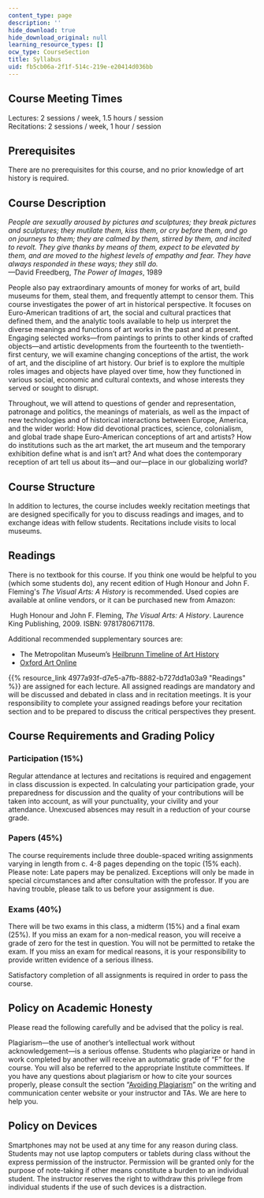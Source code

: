 ```yaml
---
content_type: page
description: ''
hide_download: true
hide_download_original: null
learning_resource_types: []
ocw_type: CourseSection
title: Syllabus
uid: fb5cb06a-2f1f-514c-219e-e20414d036bb
---
```


Course Meeting Times
--------------------

Lectures: 2 sessions / week, 1.5 hours / session  
Recitations: 2 sessions / week, 1 hour / session

Prerequisites
-------------

There are no prerequisites for this course, and no prior knowledge of art history is required.

Course Description
------------------

_People are sexually aroused by pictures and sculptures; they break pictures and sculptures; they mutilate them, kiss them, or cry before them, and go on journeys to them; they are calmed by them, stirred by them, and incited to revolt. They give thanks by means of them, expect to be elevated by them, and are moved to the highest levels of empathy and fear. They have always responded in these ways; they still do._  
—David Freedberg, _The Power of Images_, 1989

People also pay extraordinary amounts of money for works of art, build museums for them, steal them, and frequently attempt to censor them. This course investigates the power of art in historical perspective. It focuses on Euro-American traditions of art, the social and cultural practices that defined them, and the analytic tools available to help us interpret the diverse meanings and functions of art works in the past and at present. Engaging selected works—from paintings to prints to other kinds of crafted objects—and artistic developments from the fourteenth to the twentieth-first century, we will examine changing conceptions of the artist, the work of art, and the discipline of art history. Our brief is to explore the multiple roles images and objects have played over time, how they functioned in various social, economic and cultural contexts, and whose interests they served or sought to disrupt.

Throughout, we will attend to questions of gender and representation, patronage and politics, the meanings of materials, as well as the impact of new technologies and of historical interactions between Europe, America, and the wider world: How did devotional practices, science, colonialism, and global trade shape Euro-American conceptions of art and artists? How do institutions such as the art market, the art museum and the temporary exhibition define what is and isn’t art? And what does the contemporary reception of art tell us about its—and our—place in our globalizing world?

Course Structure
----------------

In addition to lectures, the course includes weekly recitation meetings that are designed specifically for you to discuss readings and images, and to exchange ideas with fellow students. Recitations include visits to local museums.

Readings
--------

There is no textbook for this course. If you think one would be helpful to you (which some students do), any recent edition of Hugh Honour and John F. Fleming's _The Visual Arts: A History_ is recommended. Used copies are available at online vendors, or it can be purchased new from Amazon:

 Hugh Honour and John F. Fleming, _The Visual Arts: A History_. Laurence King Publishing, 2009. ISBN: 9781780671178.

Additional recommended supplementary sources are:

*   The Metropolitan Museum’s [Heilbrunn Timeline of Art History](https://www.metmuseum.org/toah/)
*   [Oxford Art Online](http://www.oxfordartonline.com) 

{{% resource_link 4977a93f-d7e5-a7fb-8882-b727dd1a03a9 "Readings" %}} are assigned for each lecture. All assigned readings are mandatory and will be discussed and debated in class and in recitation meetings. It is your responsibility to complete your assigned readings before your recitation section and to be prepared to discuss the critical perspectives they present.

Course Requirements and Grading Policy
--------------------------------------

### Participation (15%)

Regular attendance at lectures and recitations is required and engagement in class discussion is expected. In calculating your participation grade, your preparedness for discussion and the quality of your contributions will be taken into account, as will your punctuality, your civility and your attendance. Unexcused absences may result in a reduction of your course grade.

### Papers (45%)

The course requirements include three double-spaced writing assignments varying in length from c. 4-8 pages depending on the topic (15% each). Please note: Late papers may be penalized. Exceptions will only be made in special circumstances and after consultation with the professor. If you are having trouble, please talk to us before your assignment is due.

### Exams (40%)

There will be two exams in this class, a midterm (15%) and a final exam (25%). If you miss an exam for a non-medical reason, you will receive a grade of zero for the test in question. You will not be permitted to retake the exam. If you miss an exam for medical reasons, it is your responsibility to provide written evidence of a serious illness.  
  
Satisfactory completion of all assignments is required in order to pass the course.

Policy on Academic Honesty
--------------------------

Please read the following carefully and be advised that the policy is real.

Plagiarism—the use of another’s intellectual work without acknowledgement—is a serious offense. Students who plagiarize or hand in work completed by another will receive an automatic grade of “F” for the course. You will also be referred to the appropriate Institute committees. If you have any questions about plagiarism or how to cite your sources properly, please consult the section “[Avoiding Plagiarism](http://writing.mit.edu/wcc/avoidingplagiarism)” on the writing and communication center website or your instructor and TAs. We are here to help you.

Policy on Devices
-----------------

Smartphones may not be used at any time for any reason during class. Students may not use laptop computers or tablets during class without the express permission of the instructor. Permission will be granted only for the purpose of note-taking if other means constitute a burden to an individual student. The instructor reserves the right to withdraw this privilege from individual students if the use of such devices is a distraction.